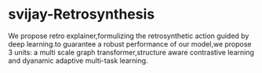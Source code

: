 # svijay-Retrosynthesis
We propose retro explainer,formulizing the retrosynthetic action guided by deep learning.to guarantee a robust performance of our model,we propose 3 units: a multi scale graph transformer,structure aware contrastive learning and dyanamic adaptive multi-task learning.
